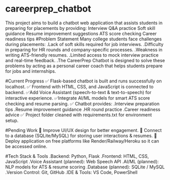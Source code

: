 # careerprep_chatbot
This project aims to build a chatbot web application that assists students in preparing for placements by providing:  Interview Q&amp;A practice  Soft skill guidance  Resume improvement suggestions  ATS score checking  Career readiness tips
#Problem Statement
Many college students face challenges during placements:
.Lack of soft skills required for job interviews.
.Difficulty in preparing for HR rounds and company-specific processes.
.Weakness in writing ATS-friendly resumes.
.Limited access to mock interview practice and real-time feedback.
.The CareerPrep Chatbot is designed to solve these problems by acting as a personal career coach that helps students prepare for jobs and internships.

#Current Progress
✅ Flask-based chatbot is built and runs successfully on localhost.
✅ Frontend with HTML, CSS, and JavaScript is connected to backend.
✅Add Voice Assistant (speech-to-text & text-to-speech) for interactive experience.
✅Integrate AI/ML models for smart ATS score checking and resume parsing.
✅ Chatbot provides:
.Interview preparation tips
.Resume improvement guidance
.HR round practice
.Career readiness advice
✅ Project folder cleaned with requirements.txt for environment setup.

#Pending Work
🔲 Improve UI/UX design for better engagement.
🔲 Connect to a database (SQLite/MySQL) for storing user interactions & resumes.
🔲 Deploy application on free platforms like Render/Railway/Heroku so it can be accessed online.

#Tech Stack & Tools
.Backend: Python, Flask
.Frontend: HTML, CSS, JavaScript
.Voice Assistant (planned): Web Speech API
.AI/ML (planned): NLP models for ATS & resume scoring
.Database (planned): SQLite / MySQL
.Version Control: Git, GitHub
.IDE & Tools: VS Code, PowerShell
